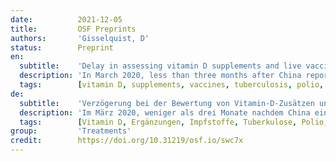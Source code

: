 ```yaml
---
date:          2021-12-05
title:         OSF Preprints
authors:       'Gisselquist, D'
status:        Preprint
en:
  subtitle:    'Delay in assessing vitamin D supplements and live vaccines for tuberculosis, polio, and measles to protect people from Covid-19'
  description: 'In March 2020, less than three months after China reported a cluster of pneumonia cases in Wuhan, the United States (US) government budgeted money to support development of Covid-19 vaccines. By mid-December 2020, two had been developed, tested, and received the US government’s experimental use authorization. Given evidence that vitamin D supplements and live vaccines for tuberculosis, polio, and measles reduce risks for acute respiratory infection, many experts hypothesized they might reduce risks for Covid-19 infection. Expedited randomized controlled trials, as done for Covid-19 vaccines, could have assessed their protection against C19 no later than end-July 2020.  On 21 April 2021, I searched trial registries maintained by the US National Institutes of Medicine and the World Health Organization for trials with ≥400 participants to  assess vitamin D or live vaccines to prevent Covid-19 infections (all or symptomatic). On 10-13 November 2021, I searched PubMed and medRxiv for results reported from these trials. In April 2021, I found 32 trials (9 for vitamin D and 23 for live vaccines) proposing to assess the impact of these interventions on rates of new Covid-19 infections (all or symptomatic). Only 10 trials proposed to begin by June 2020, and only one to end in 2020. My search on 10-13 November 2021, almost 11 months after the US approved the first two Covid-19 vaccines, found results reported from only one of the 32 trials (live measles vaccine significantly reduced new symptomatic infections). If health experts had demonstrated similar urgency in assessing vitamin D supplements and live vaccines for tuberculosis, polio, and measles as in developing Covid-19 vaccines, trials could have reported by end-July 2020. Depending on what trials reported, these interventions could have prevented a large percentage of more than 600,000 Covid-19 deaths reported in the US from August 2020 through November 2021. Delay in assessing vitamin D has racial implications as well, since vitamin D deficiency and Covid-19 deaths in the US have been far more common among Blacks and Hispanics compared to Whites. Going forward, depending on what trials report, these interventions could help people live with Covid-19 as an endemic virus.'
  tags:        [vitamin D, supplements, vaccines, tuberculosis, polio, measles, Covid-19]
de:
  subtitle:    'Verzögerung bei der Bewertung von Vitamin-D-Zusätzen und Lebendimpfstoffen gegen Tuberkulose, Polio und Masern zum Schutz der Menschen vor Covid-19'
  description: 'Im März 2020, weniger als drei Monate nachdem China eine Häufung von Lungenentzündungsfällen in Wuhan gemeldet hatte, stellte die Regierung der Vereinigten Staaten (US) Mittel zur Unterstützung der Entwicklung von Covid-19-Impfstoffen bereit. Bis Mitte Dezember 2020 waren zwei Impfstoffe entwickelt und getestet worden und hatten die Genehmigung der US-Regierung zur experimentellen Verwendung erhalten. Angesichts der Tatsache, dass Vitamin-D-Zusätze und Lebendimpfstoffe gegen Tuberkulose, Kinderlähmung und Masern das Risiko einer akuten Atemwegsinfektion verringern, gingen viele Experten davon aus, dass sie auch das Risiko einer Covid-19-Infektion verringern könnten. In beschleunigten, randomisierten, kontrollierten Studien, wie sie für Covid-19-Impfstoffe durchgeführt wurden, hätte der Schutz vor C19 spätestens Ende Juli 2020 bewertet werden können.  Am 21. April 2021 suchte ich in den von den US National Institutes of Medicine und der Weltgesundheitsorganisation geführten Studienregistern nach Studien mit ≥400 Teilnehmern zur Bewertung von Vitamin D oder Lebendimpfstoffen zur Prävention von Covid-19-Infektionen (alle oder symptomatisch). Vom 10. bis 13. November 2021 durchsuchte ich PubMed und medRxiv nach Ergebnissen aus diesen Studien. Im April 2021 fand ich 32 Studien (9 für Vitamin D und 23 für Lebendimpfstoffe), in denen die Auswirkungen dieser Maßnahmen auf die Rate neuer Covid-19-Infektionen (alle oder symptomatisch) untersucht werden sollten. Nur 10 dieser Studien sollten bis Juni 2020 beginnen, und nur eine sollte 2020 enden. November 2021, fast 11 Monate nach der Zulassung der ersten beiden Covid-19-Impfstoffe in den USA, fand ich Ergebnisse aus nur einer der 32 Studien (der Masern-Lebendimpfstoff reduzierte die Zahl der symptomatischen Neuinfektionen deutlich). Hätten die Gesundheitsexperten bei der Bewertung von Vitamin-D-Präparaten und Lebendimpfstoffen gegen Tuberkulose, Polio und Masern eine ähnliche Dringlichkeit an den Tag gelegt wie bei der Entwicklung von Covid-19-Impfstoffen, hätten die Studien bis Ende Juli 2020 abgeschlossen sein können. Je nachdem, welche Studien gemeldet werden, hätten diese Maßnahmen einen großen Teil der mehr als 600 000 Covid-19-Todesfälle verhindern können, die zwischen August 2020 und November 2021 in den USA gemeldet wurden. Die Verzögerung bei der Bewertung von Vitamin D hat auch Auswirkungen auf die ethnische Zugehörigkeit, da Vitamin-D-Mangel und Covid-19-Todesfälle in den USA bei Schwarzen und Hispanics weitaus häufiger vorkommen als bei Weißen. Je nachdem, wie die Studien ausfallen, könnten diese Maßnahmen in Zukunft den Menschen helfen, mit Covid-19 als endemischem Virus zu leben.' 
  tags:        [Vitamin D, Ergänzungen, Impfstoffe, Tuberkulose, Polio, Masern, Covid-19]
group:         'Treatments'
credit:        https://doi.org/10.31219/osf.io/swc7x
---
```

